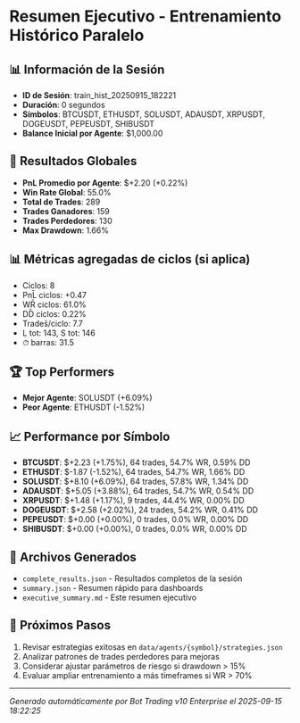 # Resumen Ejecutivo - Entrenamiento Histórico Paralelo

## 📊 Información de la Sesión
- **ID de Sesión**: train_hist_20250915_182221
- **Duración**: 0 segundos
- **Símbolos**: BTCUSDT, ETHUSDT, SOLUSDT, ADAUSDT, XRPUSDT, DOGEUSDT, PEPEUSDT, SHIBUSDT
- **Balance Inicial por Agente**: $1,000.00

## 🎯 Resultados Globales
- **PnL Promedio por Agente**: $+2.20 (+0.22%)
- **Win Rate Global**: 55.0%
- **Total de Trades**: 289
- **Trades Ganadores**: 159
- **Trades Perdedores**: 130
- **Max Drawdown**: 1.66%

## 📊 Métricas agregadas de ciclos (si aplica)
- Ciclos: 8
- PnL̄ ciclos: +0.47
- WR̄ ciclos: 61.0%
- DD̄ ciclos: 0.22%
- Trades̄/ciclo: 7.7
- L tot: 143, S tot: 146
- ⏱̄ barras: 31.5


## 🏆 Top Performers
- **Mejor Agente**: SOLUSDT (+6.09%)
- **Peor Agente**: ETHUSDT (-1.52%)

## 📈 Performance por Símbolo
- **BTCUSDT**: $+2.23 (+1.75%), 64 trades, 54.7% WR, 0.59% DD
- **ETHUSDT**: $-1.87 (-1.52%), 64 trades, 54.7% WR, 1.66% DD
- **SOLUSDT**: $+8.10 (+6.09%), 64 trades, 57.8% WR, 1.34% DD
- **ADAUSDT**: $+5.05 (+3.88%), 64 trades, 54.7% WR, 0.54% DD
- **XRPUSDT**: $+1.48 (+1.17%), 9 trades, 44.4% WR, 0.00% DD
- **DOGEUSDT**: $+2.58 (+2.02%), 24 trades, 54.2% WR, 0.41% DD
- **PEPEUSDT**: $+0.00 (+0.00%), 0 trades, 0.0% WR, 0.00% DD
- **SHIBUSDT**: $+0.00 (+0.00%), 0 trades, 0.0% WR, 0.00% DD

## 📁 Archivos Generados
- `complete_results.json` - Resultados completos de la sesión
- `summary.json` - Resumen rápido para dashboards
- `executive_summary.md` - Este resumen ejecutivo

## 🎯 Próximos Pasos
1. Revisar estrategias exitosas en `data/agents/{symbol}/strategies.json`
2. Analizar patrones de trades perdedores para mejoras
3. Considerar ajustar parámetros de riesgo si drawdown > 15%
4. Evaluar ampliar entrenamiento a más timeframes si WR > 70%

---
*Generado automáticamente por Bot Trading v10 Enterprise el 2025-09-15 18:22:25*
